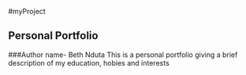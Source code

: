  #myProject
## Personal Portfolio 
 ###Author name- Beth Nduta
This is a personal portfolio giving a brief description of my education, hobies and interests
